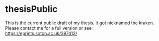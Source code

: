 # thesisPublic
This is the current public draft of my thesis. It got nicknamed the kraken. Please contact me for a full version or see: https://eprints.soton.ac.uk/397412/
